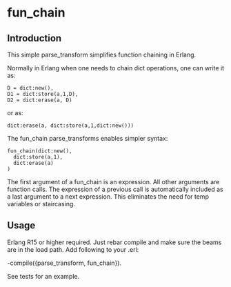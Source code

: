 # fun_chain

## Introduction

This simple parse_transform simplifies function chaining in Erlang.

Normally in Erlang when one needs to chain dict operations, one can write it as:

    D = dict:new(),
    D1 = dict:store(a,1,D),
    D2 = dict:erase(a, D)

or as:

    dict:erase(a, dict:store(a,1,dict:new()))
    
The fun_chain parse_transforms enables simpler syntax:

    fun_chain(dict:new(),
      dict:store(a,1),
      dict:erase(a)
    )
    
The first argument of a fun_chain is an expression. All other arguments are function calls. The expression of a previous call is automatically included as a last argument to a next expression. This eliminates the need for temp variables or staircasing.


## Usage

Erlang R15 or higher required.
Just rebar compile and make sure the beams are in the load path.
Add following to your .erl:

  -compile({parse_transform, fun_chain}).

See tests for an example.